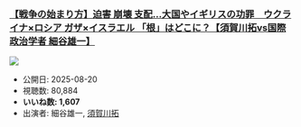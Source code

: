 ### [【戦争の始まり方】迫害 崩壊 支配…大国やイギリスの功罪　ウクライナ×ロシア ガザ×イスラエル 「根」はどこに？【須賀川拓vs国際政治学者 細谷雄一】](https://www.youtube.com/watch?v=M3IxOP973iU)
[![](https://img.youtube.com/vi/M3IxOP973iU/sddefault.jpg)](https://www.youtube.com/watch?v=M3IxOP973iU)
-   公開日: 2025-08-20
-   視聴数: 80,884
-   **いいね数: 1,607**
-   出演者: 細谷雄一, [須賀川拓](/rehacq_fan/people/須賀川拓 "wikilink")
